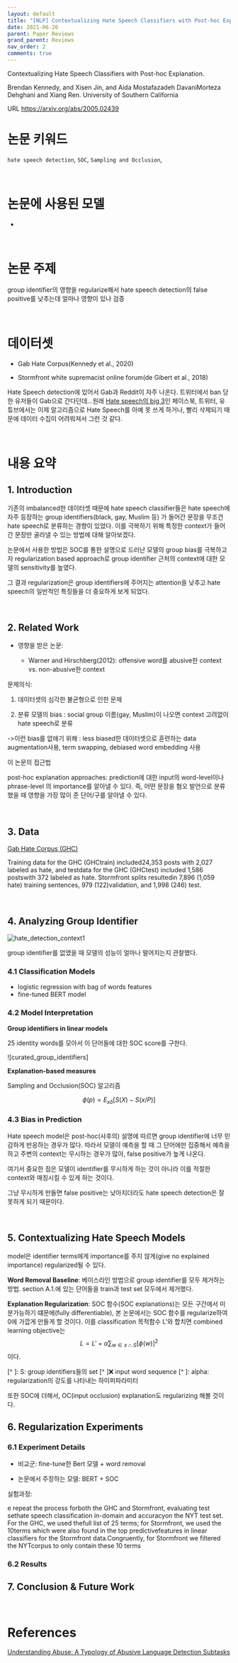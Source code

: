 ```yaml
---
layout: default
title: "[NLP] Contextualizing Hate Speech Classifiers with Post-hoc Explanation 리뷰"
date: 2021-06-26
parent: Paper Reviews
grand_parent: Reviews
nav_order: 2
comments: true
---
```


Contextualizing Hate Speech Classifiers with Post-hoc Explanation.

Brendan Kennedy, and Xisen Jin, and Aida Mostafazadeh DavaniMorteza Dehghani and Xiang Ren. University of Southern California

URL https://arxiv.org/abs/2005.02439

# 논문 키워드

`hate speech detection`, `SOC`, `Sampling and Occlusion`,

<br>

# 논문에 사용된 모델

* 


<br>

# 논문 주제 

group identifier의 영향을 regularize해서 hate speech detection의 false positive를 낮추는데 얼마나 영향이 있나 검증 

<br>

# 데이터셋

* Gab Hate Corpus(Kennedy et al., 2020)

* Stormfront white supremacist online forum(de Gibert et al., 2018)

Hate Speech detection에 있어서 Gab과 Reddit이 자주 나온다. 트위터에서 ban 당한 유저들이 Gab으로 간다던데...원래 [Hate speech의 big 3](https://static1.squarespace.com/static/5ee500d316a2470c370596d3/t/5ef37fd2bda38f405a76cca9/1593016277155/190529_Beyond_Big3_final.pdf)인 페이스북, 트위터, 유튜브에서는 이제 알고리즘으로 Hate Speech를 아예 못 쓰게 하거나, 빨리 삭제되기 때문에 데이터 수집이 어려워져서 그런 것 같다. 

<br>

# 내용 요약

## 1. Introduction

기존의 imbalanced한 데이터셋 때문에 hate speech classifier들은 hate speech에 자주 등장하는 group identifiers(black, gay, Muslim 등) 가 들어간 문장을 무조건 hate speech로 분류하는 경향이 있었다. 이를 극복하기 위해 특정한 context가 들어간 문장만 골라낼 수 있는 방법에 대해 알아보겠다.

논문에서 사용한 방법은 SOC를 통한 설명으로 드러난 모델의 group bias를 극복하고자 regularization based approach로 group identifier 근처의 context에 대한 모델의 sensitivity를 높였다. 

그 결과 regularization은 group identifiers에 주어지는 attention을 낮추고 hate speech의 일반적인 특징들을 더 중요하게 보게 되었다.

<br>

## 2. Related Work

* 영향을 받은 논문:

  * Warner and Hirschberg(2012): offensive word를 abusive한 context vs. non-abusive한 context

문제의식: 

1) 데이터셋의 심각한 불균형으로 인한 문제

2) 분류 모델의 bias  : social group 이름(gay, Muslim)이 나오면 context 고려없이 hate speech로 분류

->이런 bias를 없애기 위해 : less biased한 데이터셋으로 훈련하는 data augmentation사용, term swapping, debiased word embedding 사용

  

이 논문의 접근법

post-hoc explanation approaches: prediction에 대한 input의 word-level이나 phrase-level 의 importance를 알아낼 수 있다. 즉, 어떤 문장을 혐오 발언으로 분류했을 때 영향을 가장 많이 준 단어/구를 알아낼 수 있다.

  

<br>

## 3. Data

[ Gab Hate Corpus (GHC)](https://osf.io/nqt6h/)

Training data for the GHC (GHCtrain) included24,353 posts with 2,027 labeled as hate, and testdata for the GHC (GHCtest) included 1,586 postswith 372 labeled as hate. Stormfront splits resultedin 7,896 (1,059 hate) training sentences, 979 (122)validation, and 1,998 (246) test.

<br>

## 4. Analyzing Group Identifier

![hate_detection_context1]()

group identifier를 없앴을 때 모델의 성능이 얼마나 떨어지는지 관찰했다. 

### 4.1 Classification Models

* logistic regression with bag of words features
* fine-tuned BERT model

### 4.2 Model Interpretation
**Group identifiers in linear models**

25 identity words를 모아서 이 단어들에 대한 SOC score를 구한다.

![curated_group_identifiers]

**Explanation-based measures**

Sampling and Occlusion(SOC) 알고리즘


$$
\phi(p) = E_{x \delta} [S(X) - S(x/P)]
$$


### 4.3 Bias in Prediction

Hate speech model은 post-hoc(사후의) 설명에 따르면 group identifier에 너무 민감하게 반응하는 경우가 많다. 따라서 모델이 예측을 할 때 그 단어에만 집중해서 예측을 하고 주변의 context는 무시하는 경우가 많아, false positive가 높게 나온다.



여기서 중요한 점은 모델이 identifier를 무시하게 하는 것이 아니라 이를 적절한 context와 매칭시킬 수 있게 하는 것이다.

그냥 무시하게 만들면 false positive는 낮아지더라도 hate speech detection은 잘 못하게 되기 때문이다.

<br>

## 5. Contextualizing Hate Speech Models

model은 identifier terms에게 importance를 주지 않게(give no explained importance) regularized될 수 있다.

**Word Removal Baseline**: 베이스라인 방법으로 group identifier를 모두 제거하는 방법. section A.1.에 있는 단어들을 train과 test set 모두에서 제거했다.

**Explanation Regularization**: SOC 함수(SOC explanations)는 모든 구간에서 미분가능하기 떄문에(fully differentiable), 본 논문에서는 SOC 함수를 regularize하여 0에 가깝게 만들게 할 것이다. 이를 classification 목적함수 L'와 합치면 combined learning objective는
$$
L = L' + \alpha \sum_{w \in x \cap S}[\phi(w)]^2
$$
이다.

[^ ]: S: group identifiers들의 set
[^ ]:x: input word sequence
[^ ]: alpha: regularization의 강도를 나타내는 하이퍼파라미터

또한 SOC에 더해서, OC(input occlusion) explanation도 regularizing 해볼 것이다.



## 6. Regularization Experiments

### 6.1 Experiment Details

* 비교군: fine-tune한 Bert 모델 + word removal

* 논문에서 주장하는 모델: BERT + SOC

실험과정: 

e repeat the process forboth the GHC and Stormfront, evaluating test sethate speech classification in-domain and accuracyon the NYT test set. For the GHC, we used thefull list of 25 terms; for Stormfront, we used the 10terms which were also found in the top predictivefeatures in linear classifiers for the Stormfront data.Congruently, for Stormfront we filtered the NYTcorpus to only contain these 10 terms 

### 6.2 Results



## 7. Conclusion & Future Work

<br>

# References

[Understanding Abuse: A Typology of Abusive Language Detection Subtasks](https://www.aclweb.org/anthology/W17-3012.pdf)
